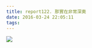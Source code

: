```yaml
---
title: report122. 那實在非常深奧
date: 2016-03-24 22:05:11
tags:
---
```

![](https://i.loli.net/2017/12/25/5a41103217741.jpg)
